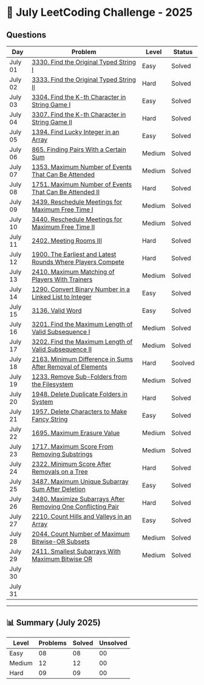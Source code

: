 # 📅 July LeetCoding Challenge - 2025

## Questions

| Day | Problem | Level | Status |
| --- | ------- | ----- | ------ |
| July 01 | [3330. Find the Original Typed String I](https://leetcode.com/problems/find-the-original-typed-string-i/) | Easy | Solved |
| July 02 | [3333. Find the Original Typed String II](https://leetcode.com/problems/find-the-original-typed-string-ii/) | Hard | Solved |
| July 03 | [3304. Find the K-th Character in String Game I](https://leetcode.com/problems/find-the-k-th-character-in-string-game-i/) | Easy | Solved |
| July 04 | [3307. Find the K-th Character in String Game II](https://leetcode.com/problems/find-the-k-th-character-in-string-game-ii/) | Hard | Solved |
| July 05 | [1394. Find Lucky Integer in an Array](https://leetcode.com/problems/find-lucky-integer-in-an-array/) | Easy | Solved |
| July 06 | [865. Finding Pairs With a Certain Sum](https://leetcode.com/problems/finding-pairs-with-a-certain-sum/) | Medium | Solved |
| July 07 | [1353. Maximum Number of Events That Can Be Attended](https://leetcode.com/problems/maximum-number-of-events-that-can-be-attended/) | Medium | Solved |
| July 08 | [1751. Maximum Number of Events That Can Be Attended II](https://leetcode.com/problems/maximum-number-of-events-that-can-be-attended-ii/) | Hard | Solved |
| July 09 | [3439. Reschedule Meetings for Maximum Free Time I](https://leetcode.com/problems/reschedule-meetings-for-maximum-free-time-i/) | Medium | Solved |
| July 10 | [3440. Reschedule Meetings for Maximum Free Time II](https://leetcode.com/problems/reschedule-meetings-for-maximum-free-time-ii/) | Medium | Solved |
| July 11 | [2402. Meeting Rooms III](https://leetcode.com/problems/meeting-rooms-iii/) | Hard | Solved |
| July 12 | [1900. The Earliest and Latest Rounds Where Players Compete](https://leetcode.com/problems/the-earliest-and-latest-rounds-where-players-compete/) | Hard | Solved |
| July 13 | [2410. Maximum Matching of Players With Trainers](https://leetcode.com/problems/maximum-matching-of-players-with-trainers/) | Medium | Solved |
| July 14 | [1290. Convert Binary Number in a Linked List to Integer](https://leetcode.com/problems/convert-binary-number-in-a-linked-list-to-integer/) | Easy | Solved |
| July 15 | [3136. Valid Word](https://leetcode.com/problems/valid-word/) | Easy | Solved |
| July 16 | [3201. Find the Maximum Length of Valid Subsequence I](https://leetcode.com/problems/find-the-maximum-length-of-valid-subsequence-i/) | Medium | Solved |
| July 17 | [3202. Find the Maximum Length of Valid Subsequence II](https://leetcode.com/problems/find-the-maximum-length-of-valid-subsequence-ii/) | Medium | Solved |
| July 18 | [2163. Minimum Difference in Sums After Removal of Elements](https://leetcode.com/problems/minimum-difference-in-sums-after-removal-of-elements/) | Hard | Soolved |
| July 19 | [1233. Remove Sub-Folders from the Filesystem](https://leetcode.com/problems/remove-sub-folders-from-the-filesystem/) | Medium | Solved |
| July 20 | [1948. Delete Duplicate Folders in System](https://leetcode.com/problems/delete-duplicate-folders-in-system/) | Hard | Solved |
| July 21 | [1957. Delete Characters to Make Fancy String](https://leetcode.com/problems/delete-characters-to-make-fancy-string/) | Easy | Solved |
| July 22 | [1695. Maximum Erasure Value](https://leetcode.com/problems/maximum-erasure-value/) | Medium | Solved |
| July 23 | [1717. Maximum Score From Removing Substrings](https://leetcode.com/problems/maximum-score-from-removing-substrings) | Medium | Solved |
| July 24 | [2322. Minimum Score After Removals on a Tree](https://leetcode.com/problems/minimum-score-after-removals-on-a-tree/) | Hard | Solved |
| July 25 | [3487. Maximum Unique Subarray Sum After Deletion](https://leetcode.com/problems/maximum-unique-subarray-sum-after-deletion/) | Easy | Solved |
| July 26 | [3480. Maximize Subarrays After Removing One Conflicting Pair](https://leetcode.com/problems/maximize-subarrays-after-removing-one-conflicting-pair/) | Hard | Solved |
| July 27 | [2210. Count Hills and Valleys in an Array](https://leetcode.com/problems/count-hills-and-valleys-in-an-array/) | Easy | Solved |
| July 28 | [2044. Count Number of Maximum Bitwise-OR Subsets](https://leetcode.com/problems/count-number-of-maximum-bitwise-or-subsets/) | Medium | Solved |
| July 29 | [2411. Smallest Subarrays With Maximum Bitwise OR](https://leetcode.com/problems/smallest-subarrays-with-maximum-bitwise-or/) | Medium | Solved |
| July 30 | []() |  |  |
| July 31 | []() |  |  |

---

## 📊 Summary (July 2025)

| Level  | Problems | Solved | Unsolved |
| ------ | -------- | ------ | -------- |
| Easy   | 08 | 08 | 00 |
| Medium | 12 | 12 | 00 |
| Hard   | 09 | 09 | 00 |
